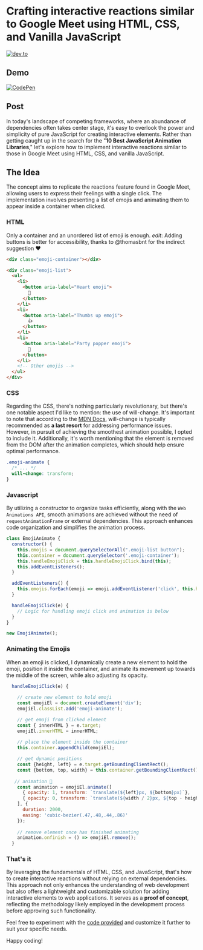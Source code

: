 # Crafting interactive reactions similar to Google Meet using HTML, CSS, and Vanilla JavaScript

[![dev.to](https://img.shields.io/badge/dev.to-0A0A0A?style=for-the-badge&logo=devdotto&logoColor=white)](https://dev.to/rodrigoantunes/creating-interactive-reactions-like-google-meet-with-html-css-and-vanilla-javascript-5213)

## Demo

[![CodePen](https://img.shields.io/badge/Codepen-000000?style=for-the-badge&logo=codepen&logoColor=white)](https://codepen.io/rodrigoant/pen/RwOpeKG)

## Post 

In today's landscape of competing frameworks, where an abundance of dependencies often takes center stage, it's easy to overlook the power and simplicity of pure JavaScript for creating interactive elements. Rather than getting caught up in the search for the "**10 Best JavaScript Animation Libraries**," let's explore how to implement interactive reactions similar to those in Google Meet using HTML, CSS, and vanilla JavaScript.

## The Idea

The concept aims to replicate the reactions feature found in Google Meet, allowing users to express their feelings with a single click. The implementation involves presenting a list of emojis and animating them to appear inside a container when clicked.

### HTML 
Only a container and an unordered list of emoji is enough. 
_edit_: Adding buttons is better for accessibility, thanks to @thomasbnt for the indirect suggestion ❤️
```html
<div class="emoji-container"></div>

<div class="emoji-list">
  <ul>
    <li>
      <button aria-label="Heart emoji">
        💖
      </button>
    </li>
    <li>
      <button aria-label="Thumbs up emoji">
        👍
      </button>
    </li>
    <li>
      <button aria-label="Party popper emoji">
        🎉
      </button>
    </li>
    <!-- Other emojis -->
  </ul>
</div>
```
### CSS
Regarding the CSS, there's nothing particularly revolutionary, but there's one notable aspect I'd like to mention: the use of will-change. It's important to note that according to the [MDN Docs](https://developer.mozilla.org/en-US/docs/Web/CSS/will-change), will-change is typically recommended as **a last resort** for addressing performance issues. However, in pursuit of achieving the smoothest animation possible, I opted to include it.
Additionally, it's worth mentioning that the element is removed from the DOM after the animation completes, which should help ensure optimal performance.
```css
.emoji-animate {
  /* ... */
  will-change: transform;
}
```
### Javascript
By utilizing a constructor to organize tasks efficiently, along with the `Web Animations API`, smooth animations are achieved without the need of `requestAnimationFrame` or external dependencies. This approach enhances code organization and simplifies the animation process.
```js
class EmojiAnimate {
  constructor() {
    this.emojis = document.querySelectorAll(".emoji-list button");
    this.container = document.querySelector('.emoji-container');
    this.handleEmojiClick = this.handleEmojiClick.bind(this);
    this.addEventListeners();
  }

  addEventListeners() {
    this.emojis.forEach(emoji => emoji.addEventListener('click', this.handleEmojiClick));
  }

  handleEmojiClick(e) {
    // Logic for handling emoji click and animation is below
  }
}

new EmojiAnimate();

```

### Animating the Emojis
When an emoji is clicked, I dynamically create a new element to hold the emoji, position it inside the container, and animate its movement up towards the middle of the screen, while also adjusting its opacity.

```js
  handleEmojiClick(e) {
    
    // create new element to hold emoji
    const emojiEl = document.createElement('div');
    emojiEl.classList.add('emoji-animate');

    // get emoji from clicked element
    const { innerHTML } = e.target;
    emojiEl.innerHTML = innerHTML;
    
    // place the element inside the container
    this.container.appendChild(emojiEl);

    // get dynamic positions
    const {height, left} = e.target.getBoundingClientRect();
    const {bottom, top, width} = this.container.getBoundingClientRect();
    
   // animation 🍃
    const animation = emojiEl.animate([
      { opacity: 1, transform: `translate(${left}px, ${bottom}px)`},
      { opacity: 0, transform: `translate(${width / 2}px, ${top - height}px)`},
    ], {
      duration: 2000, 
      easing: 'cubic-bezier(.47,.48,.44,.86)'
    });
    
    // remove element once has finished animating
    animation.onfinish = () => emojiEl.remove();
  }
```

### That's it

By leveraging the fundamentals of HTML, CSS, and JavaScript, that's how to create interactive reactions without relying on external dependencies. This approach not only enhances the understanding of web development but also offers a lightweight and customizable solution for adding interactive elements to web applications. It serves as a **proof of concept**, reflecting the methodology likely employed in the development process before approving such functionality.

Feel free to experiment with the [code provided](https://codepen.io/rodrigoant/pen/RwOpeKG) and customize it further to suit your specific needs.

Happy coding!